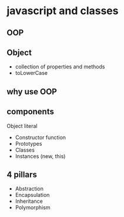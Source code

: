 # javascript and classes

## OOP

## Object
- collection of properties and methods
- toLowerCase

## why use OOP

## components
Object literal

- Constructor function
- Prototypes
- Classes
- Instances (new, this)

## 4 pillars
- Abstraction
- Encapsulation
- Inheritance
- Polymorphism